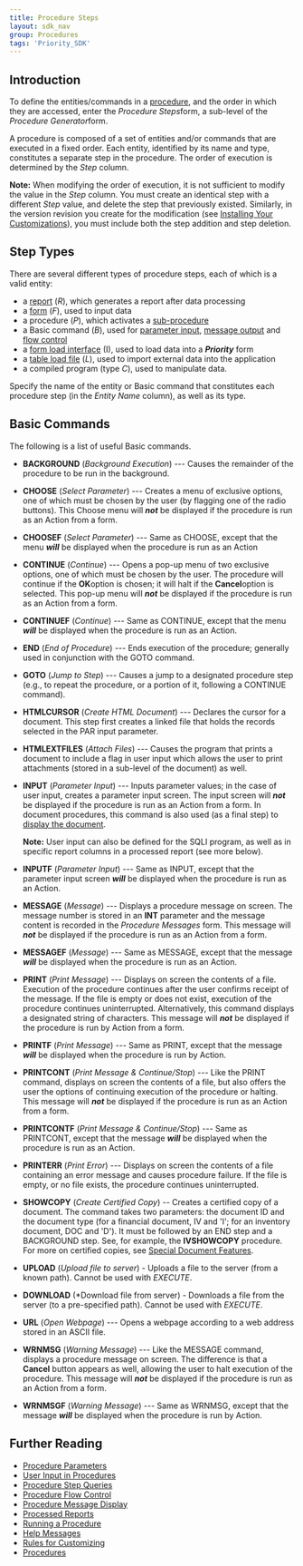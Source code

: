 ```yaml
---
title: Procedure Steps
layout: sdk_nav
group: Procedures
tags: 'Priority_SDK'
---
```


## Introduction

To define the entities/commands in a [procedure](Procedures ),
and the order in which they are accessed, enter the *Procedure
Steps*form, a sub-level of the *Procedure Generator*form.

A procedure is composed of a set of entities and/or commands that are
executed in a fixed order. Each entity, identified by its name and type,
constitutes a separate step in the procedure. The order of execution is
determined by the *Step* column.


**Note:** When modifying the order of execution, it is not sufficient to
modify the value in the *Step* column. You must create an identical step
with a different *Step* value, and delete the step that previously
existed. Similarly, in the version revision you create for the
modification (see [Installing Your
Customizations](Installing-Your-Customizations )), you must
include both the step addition and step deletion.


## Step Types 

There are several different types of procedure steps, each of which is a
valid entity:

-   a [report](Reports ) (*R*), which generates a report after
    data processing
-   a [form](Forms ) (*F*), used to input data
-   a procedure (*P*), which activates a
    [sub-procedure](Run-Procedure#Running-a-Sub-Procedure )
-   a Basic command (*B*), used for [parameter
    input](Procedure-Input ), [message
    output](Procedure-Messages ) and [flow
    control](Procedure-Flow-Control )
-   a [form load interface](Interfaces ) (I), used to load
    data into a ***Priority*** form
-   a [table load file](Interfaces ) (*L*), used to import
    external data into the application
-   a compiled program (type *C*), used to manipulate data.

Specify the name of the entity or Basic command that constitutes each
procedure step (in the *Entity Name* column), as well as its type.

## Basic Commands 

The following is a list of useful Basic commands.

-   **BACKGROUND** (*Background Execution*) --- Causes the remainder of
    the procedure to be run in the background.
-   **CHOOSE** (*Select Parameter*) --- Creates a menu of exclusive
    options, one of which must be chosen by the user (by flagging one of
    the radio buttons). This Choose menu will ***not*** be displayed if
    the procedure is run as an Action from a form.
-   **CHOOSEF** (*Select Parameter*) --- Same as CHOOSE, except that the
    menu ***will*** be displayed when the procedure is run as an Action
-   **CONTINUE** (*Continue*) --- Opens a pop-up menu of two exclusive
    options, one of which must be chosen by the user. The procedure will
    continue if the **OK**option is chosen; it will halt if the
    **Cancel**option is selected. This pop-up menu will ***not*** be
    displayed if the procedure is run as an Action from a form.
-   **CONTINUEF** (*Continue*) --- Same as CONTINUE, except that the
    menu ***will*** be displayed when the procedure is run as an Action.
-   **END** (*End of Procedure*) --- Ends execution of the procedure;
    generally used in conjunction with the GOTO command.
-   **GOTO** (*Jump to Step*) --- Causes a jump to a designated
    procedure step (e.g., to repeat the procedure, or a portion of it,
    following a CONTINUE command).
-   **HTMLCURSOR** (*Create HTML Document*) --- Declares the cursor for
    a document. This step first creates a linked file that holds the
    records selected in the PAR input parameter.
-   **HTMLEXTFILES** (*Attach Files*) --- Causes the program that prints
    a document to include a flag in user input which allows the user to
    print attachments (stored in a sub-level of the document) as well.
-   **INPUT** (*Parameter Input*) --- Inputs parameter values; in the
    case of user input, creates a parameter input screen. The input
    screen will ***not*** be displayed if the procedure is run as an Action from a form. In document procedures, this command is also
    used (as a final step) to [display the
    document](Documents#Displaying-the-Document ).

    **Note:** User input can also be defined for the SQLI program, as
    well as in specific report columns in a processed report (see more
    below).

-   **INPUTF** (*Parameter Input*) --- Same as INPUT, except that the
    parameter input screen ***will*** be displayed when the procedure is
    run as an Action.
-   **MESSAGE** (*Message*) --- Displays a procedure message on screen.
    The message number is stored in an **INT** parameter and the message
    content is recorded in the *Procedure Messages* form. This message
    will ***not*** be displayed if the procedure is run as an Action from a form.
-   **MESSAGEF** (*Message*) --- Same as MESSAGE, except that the
    message ***will*** be displayed when the procedure is run as an Action.
-   **PRINT** (*Print Message*) --- Displays on screen the contents of a
    file. Execution of the procedure continues after the user confirms
    receipt of the message. If the file is empty or does not exist,
    execution of the procedure continues uninterrupted. Alternatively,
    this command displays a designated string of characters. This
    message will ***not*** be displayed if the procedure is run by
    Action from a form.
-   **PRINTF** (*Print Message*) --- Same as PRINT, except that the
    message ***will*** be displayed when the procedure is run by Action.
-   **PRINTCONT** (*Print Message & Continue/Stop*) --- Like the PRINT
    command, displays on screen the contents of a file, but also offers
    the user the options of continuing execution of the procedure or
    halting. This message will ***not*** be displayed if the procedure
    is run as an Action from a form.
-   **PRINTCONTF** (*Print Message & Continue/Stop*) --- Same as
    PRINTCONT, except that the message ***will*** be displayed when the
    procedure is run as an Action.
-   **PRINTERR** (*Print Error*) --- Displays on screen the contents of
    a file containing an error message and causes procedure failure. If
    the file is empty, or no file exists, the procedure continues
    uninterrupted.
-   **SHOWCOPY** (*Create Certified Copy*) -- Creates a certified copy
    of a document. The command takes two parameters: the document ID and
    the document type (for a financial document, IV and \'I\'; for an
    inventory document, DOC and \'D\'). It must be followed by an END
    step and a BACKGROUND step. See, for example, the **IVSHOWCOPY**
    procedure. For more on certified copies, see [Special Document
    Features](Special-Document-Features ).
-   **UPLOAD** (*Upload file to server*) - Uploads a file to the server (from a known path). Cannot be used with *EXECUTE*.
-   **DOWNLOAD** (*Download file from server) - Downloads a file from the server (to a pre-specified path). Cannot be used with *EXECUTE*.
-   **URL** (*Open Webpage*) --- Opens a webpage according to a web
    address stored in an ASCII file.
-   **WRNMSG** (*Warning Message*) --- Like the MESSAGE command,
    displays a procedure message on screen. The difference is that a
    **Cancel** button appears as well, allowing the user to halt
    execution of the procedure. This message will ***not*** be displayed
    if the procedure is run as an Action from a form.
-   **WRNMSGF** (*Warning Message*) --- Same as WRNMSG, except that the
    message ***will*** be displayed when the procedure is run by Action.

## Further Reading 

-   [Procedure Parameters](Procedure-Parameters )
-   [User Input in Procedures](Procedure-Input )
-   [Procedure Step Queries](Procedure-Step-Queries )
-   [Procedure Flow Control](Procedure-Flow-Control )
-   [Procedure Message Display](Procedure-Messages )
-   [Processed Reports](Processed-Report )
-   [Running a Procedure](Run-Procedure )
-   [Help Messages](Help-Messages )
-   [Rules for Customizing](Customization-Rules )
-   [Procedures](Procedures )
